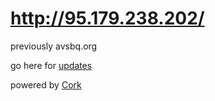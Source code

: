 # http://95.179.238.202/

previously avsbq.org

go here for [updates](updates.html)

powered by [Cork](//github.com/christc4/cork)
